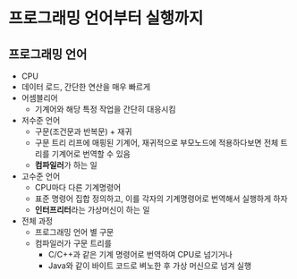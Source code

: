 # 프로그래밍 언어부터 실행까지
## 프로그래밍 언어
- CPU
 - 데이터 로드, 간단한 연산을 매우 빠르게
- 어셈블리어
  - 기계어와 해당 특정 작업을 간단히 대응시킴
- 저수준 언어
  - 구문(조건문과 반복문) + 재귀
  - 구문 트리 리프에 매핑된 기계어, 재귀적으로 부모노드에 적용하다보면 전체 트리를 기계어로 번역할 수 있음
  - **컴파일러**가 하는 일
- 고수준 언어
  - CPU마다 다른 기계명령어
  - 표준 명령어 집합 정의하고, 이를 각자의 기계명령어로 번역해서 실행하게 하자
  - **인터프리터**라는 가상머신이 하는 일
- 전체 과정
  - 프로그래밍 언어 별 구문
  - 컴파일러가 구문 트리를
    - C/C++과 같은 기계 명령어로 번역하여 CPU로 넘기거나
    - Java와 같이 바이트 코드로 벼노한 후 가상 머신으로 넘겨 실행 
